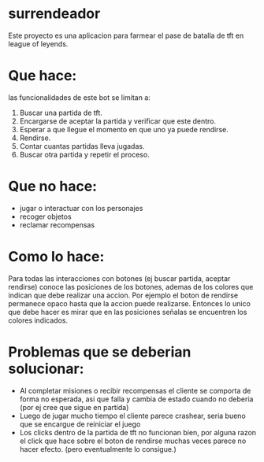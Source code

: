 # surrendeador
Este proyecto es una aplicacion para farmear el pase de batalla de tft en league of leyends.
# Que hace:
las funcionalidades de este bot se limitan a:
1) Buscar una partida de tft.
2) Encargarse de aceptar la partida y verificar que este dentro.
3) Esperar a que llegue el momento en que uno ya puede rendirse.
4) Rendirse.
5) Contar cuantas partidas lleva jugadas.
6) Buscar otra partida y repetir el proceso.

# Que no hace:
 - jugar o interactuar con los personajes
 - recoger objetos
 - reclamar recompensas

 # Como lo hace:
 Para todas las interacciones con botones (ej buscar partida, aceptar rendirse) conoce las posiciones de los botones, ademas de los colores que indican que debe realizar una accion. Por ejemplo el boton de rendirse permanece opaco hasta que la accion puede realizarse.
 Entonces lo unico que debe hacer es mirar que en las posiciones señalas se encuentren los colores indicados.

 # Problemas que se deberian solucionar:
 - Al completar misiones o recibir recompensas el cliente se comporta de forma no esperada, asi que falla y cambia de estado cuando no deberia (por ej cree que sigue en partida)
 - Luego de jugar mucho tiempo el cliente parece crashear, seria bueno que se encargue de reiniciar el juego
 - Los clicks dentro de la partida de tft no funcionan bien, por alguna razon el click que hace sobre el boton de rendirse muchas veces parece no hacer efecto. (pero eventualmente lo consigue.)
